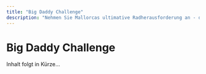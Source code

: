 ```yaml
---
title: "Big Daddy Challenge"
description: "Nehmen Sie Mallorcas ultimative Radherausforderung an - die Big Daddy Route"
---
```


# Big Daddy Challenge

Inhalt folgt in Kürze...
